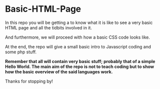 # Basic-HTML-Page
In this repo you will be getting a to know what it is like to see a very basic HTML page and all the tidbits involved in it.

And furthermore, we will proceed with how a basic CSS code looks like.

At the end, the repo will give a small basic intro to Javascript coding and some php stuff. 

**Remember that all will contain very basic stuff; probably that of a simple Hello World. The main aim of the repo is not to teach coding but to show how the basic overview of the said languages work.**

Thanks for stopping by!
